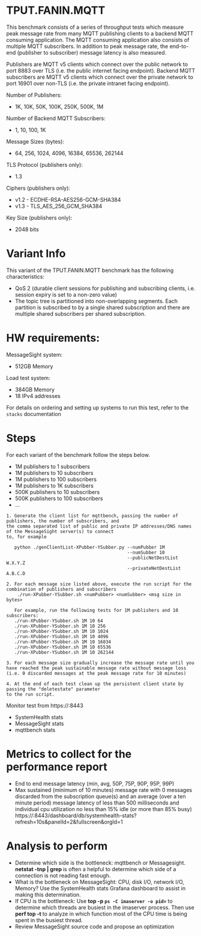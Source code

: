 # TPUT.FANIN.MQTT

 This benchmark consists of a series of throughput tests which measure peak message rate
 from many MQTT publishing clients to a backend MQTT consuming application. The MQTT
 consuming application also consists of multiple MQTT subscribers. In addition to peak 
 message rate, the end-to-end (publisher to subscriber) message latency is also measured.
 
 Publishers are MQTT v5 clients which connect over the public network to port 8883 over TLS
 (i.e. the public internet facing endpoint). Backend MQTT subscribers are MQTT v5 clients which 
 connect over the private network to port 16901 over non-TLS (i.e. the private intranet facing 
 endpoint).
 
 Number of Publishers:
 * 1K, 10K, 50K, 100K, 250K, 500K, 1M
 
 Number of Backend MQTT Subscribers:
 * 1, 10, 100, 1K

 Message Sizes (bytes):
 * 64, 256, 1024, 4096, 16384, 65536, 262144

 TLS Protocol (publishers only):
 * 1.3

 Ciphers (publishers only):
 * v1.2 - ECDHE-RSA-AES256-GCM-SHA384
 * v1.3 - TLS_AES_256_GCM_SHA384
 
 Key Size (publishers only):
 * 2048 bits
 
# Variant Info
 This variant of the TPUT.FANIN.MQTT benchmark has the following characteristics:
 * QoS 2 (durable client sessions for publishing and subscribing clients, i.e. session expiry is set to a non-zero value)
 * The topic tree is partitioned into non-overlapping segments.  Each partition is subscribed to by a single shared
 subscription and there are multiple shared subscribers per shared subscription.

# HW requirements:
MessageSight system:  
  * 512GB Memory

Load test system:   
  * 384GB Memory
  * 18 IPv4 addresses
                             
For details on ordering and setting up systems to run this test, refer to the `stacks` documentation
                                                        
# Steps
For each variant of the benchmark follow the steps below.
* 1M publishers to 1 subscribers
* 1M publishers to 10 subscribers
* 1M publishers to 100 subscribers
* 1M publishers to 1K subscribers
* 500K publishers to 10 subscribers
* 500K publishers to 100 subscribers
* ...

```
1. Generate the client list for mqttbench, passing the number of publishers, the number of subscribers, and 
the comma separated list of public and private IP addresses/DNS names of the MessageSight server(s) to connect 
to, for example
   
   python ./genClientList-XPubber-YSubber.py --numPubber 1M
                                             --numSubber 10
                                             --publicNetDestList W.X.Y.Z 
                                             --privateNetDestList A.B.C.D

2. For each message size listed above, execute the run script for the combination of publishers and subscribers  
	./run-XPubber-YSubber.sh <numPubber> <numSubber> <msg size in bytes>

   For example, run the following tests for 1M publishers and 10 subscribers:
   ./run-XPubber-YSubber.sh 1M 10 64
   ./run-XPubber-YSubber.sh 1M 10 256
   ./run-XPubber-YSubber.sh 1M 10 1024
   ./run-XPubber-YSubber.sh 1M 10 4096
   ./run-XPubber-YSubber.sh 1M 10 16834
   ./run-XPubber-YSubber.sh 1M 10 65536
   ./run-XPubber-YSubber.sh 1M 10 262144

3. For each message size gradually increase the message rate until you have reached the peak sustainable message rate without message loss (i.e. 0 discarded messages at the peak message rate for 10 minutes)

4. At the end of each test clean up the persistent client state by passing the "deletestate" parameter
to the run script.   
```

Monitor test from https://<hostname of Graphite relay>:8443
  - SystemHealth stats
  - MessageSight stats
  - mqttbench stats

# Metrics to collect for the performance report
- End to end message latency (min, avg, 50P, 75P, 90P, 95P, 99P)
- Max sustained (minimum of 10 minutes) message rate with 0 messages discarded from the subscription queue(s) and an 
average (over a ten minute period) message latency of less than 500 milliseconds and 
individual cpu utilization no less than 15% idle (or more than 85% busy) https://<hostname of Graphite relay>:8443/dashboard/db/systemhealth-stats?refresh=10s&panelId=2&fullscreen&orgId=1

# Analysis to perform
- Determine which side is the bottleneck: mqttbench or Messagesight. **netstat -tnp | grep <port number>** is often a helpful to
  determine which side of a connection is not reading fast enough.
- What is the bottleneck on MessageSight: CPU, disk I/O, network I/O, Memory? Use the SystemHealth stats Grafana dashboard to assist in
  making this determination.  
- If CPU is the bottleneck: Use **top -p `ps -C imaserver -o pid=`** to determine which threads are busiest in the imaserver process.
  Then use **perf top -t <tid>** to analyze in which function most of the CPU time is being spent in the busiest thread.
- Review MessageSight source code and propose an optimization
